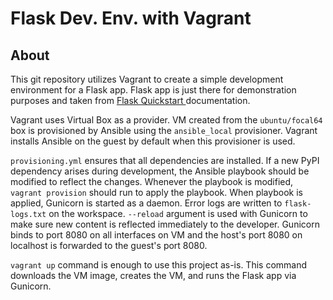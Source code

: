 
# Flask Dev. Env. with Vagrant

## About

This git repository utilizes Vagrant to create a simple development environment for a Flask app. Flask app is just there for demonstration purposes and taken from [Flask Quickstart ](https://flask.palletsprojects.com/en/2.0.x/quickstart/) documentation.

Vagrant uses Virtual Box as a provider. VM created from the `ubuntu/focal64` box is provisioned by Ansible using the `ansible_local` provisioner. Vagrant installs Ansible on the guest by default when this provisioner is used. 

`provisioning.yml` ensures that all dependencies are installed. If a new PyPI dependency arises during development, the Ansible playbook should be modified to reflect the changes. Whenever the playbook is modified, `vagrant provision`  should run to apply the playbook. When playbook is applied, Gunicorn is started as a daemon. Error logs are written to `flask-logs.txt` on the workspace. `--reload` argument is used with Gunicorn to make sure new content is reflected immediately to the developer. Gunicorn binds to port 8080 on all interfaces on VM and the host's port 8080 on localhost is forwarded to the guest's port 8080. 

`vagrant up` command is enough to use this project as-is. This command downloads the VM image, creates the VM, and runs the Flask app via Gunicorn.